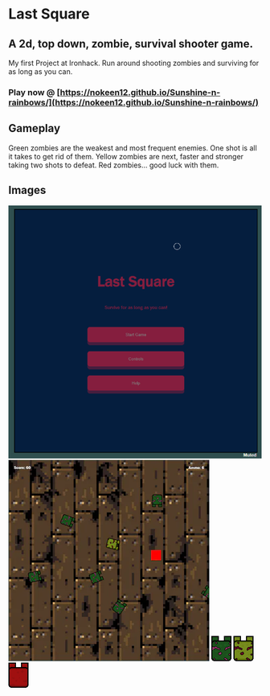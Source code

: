 # Last Square

## A 2d, top down, zombie, survival shooter game.

My first Project at Ironhack. Run around shooting zombies and surviving for as long as you can.

### Play now @ [https://nokeen12.github.io/Sunshine-n-rainbows/](https://nokeen12.github.io/Sunshine-n-rainbows/)

## Gameplay

Green zombies are the weakest and most frequent enemies. One shot is all it takes to get rid of them.
Yellow zombies are next, faster and stronger taking two shots to defeat.
Red zombies... good luck with them.

## Images

![Main Menu](images/lsmenu.PNG)
![Gameplay](images/last-square.png)
![Green Zombie](images/greenzombie.png)
![Yellow Zombie](images/yellowzombie.png)
![Red Zombie](images/redzombie.png)